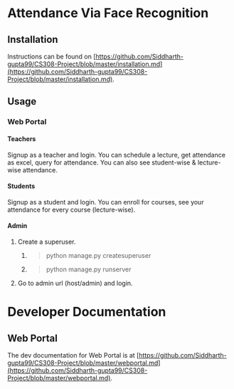 # Attendance Via Face Recognition


## Installation

Instructions can be found on [https://github.com/Siddharth-gupta99/CS308-Project/blob/master/installation.md](https://github.com/Siddharth-gupta99/CS308-Project/blob/master/installation.md).

## Usage

### Web Portal
#### Teachers
Signup as a teacher and login. You can schedule a lecture, get attendance as excel, query for attendance. You can also see student-wise & lecture-wise attendance.
#### Students
Signup as a student and login. You can enroll for courses, see your attendance for every course (lecture-wise).
#### Admin
1. Create a superuser.
	1. >   python manage.py createsuperuser
	2. >   python manage.py runserver
2. Go to admin url (host/admin) and login.

# Developer Documentation

## Web Portal
The dev documentation for Web Portal is at [https://github.com/Siddharth-gupta99/CS308-Project/blob/master/webportal.md](https://github.com/Siddharth-gupta99/CS308-Project/blob/master/webportal.md).
